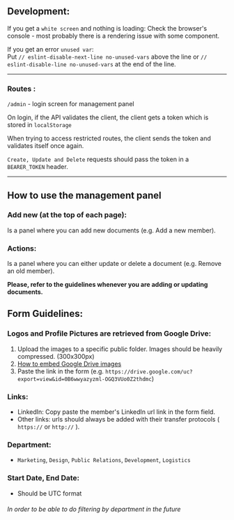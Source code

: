 ## <strong> Development</strong>:

If you get a `white screen` and nothing is loading:
Check the browser's console - most probably there is a rendering issue with some component.

If you get an error `unused var`:  
Put `// eslint-disable-next-line no-unused-vars` above the line or `// eslint-disable-line no-unused-vars` at the end of the line.

---

### <strong> Routes </strong>:

`/admin` - login screen for management panel

On login, if the API validates the client, the client gets a token which is stored in `localStorage`

When trying to access restricted routes, the client sends the token and validates itself once again.

`Create, Update and Delete` requests should pass the token in a `BEARER_TOKEN` header.

---

## <strong>How to use the management panel</strong>

### Add new (at the top of each page):

Is a panel where you can add new documents (e.g. Add a new member).

### Actions:

Is a panel where you can either update or delete a document (e.g. Remove an old member).

<strong>Please, refer to the guidelines whenever you are adding or updating documents.</strong>

## Form Guidelines:

### Logos and Profile Pictures are retrieved from Google Drive:

1. Upload the images to a specific public folder. Images should be heavily compressed. (300x300px)
2. [How to embed Google Drive images](https://stackoverflow.com/questions/15557392/how-do-i-display-images-from-google-drive-on-a-website)
3. Paste the link in the form (e.g. `https://drive.google.com/uc?export=view&id=0B6wwyazyzml-OGQ3VUo0Z2thdmc`)

### Links:

-   LinkedIn: Copy paste the member's LinkedIn url link in the form field.
-   Other links: urls should always be added with their transfer protocols ( `https://` or `http://` ).

### Department:

-   `Marketing`, `Design`, `Public Relations`, `Development`, `Logistics`

### Start Date, End Date:

-   Should be UTC format

###### In order to be able to do filtering by department in the future
